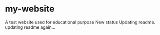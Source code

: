 # my-website
A test website used for educational purpose
New status
Updating readme.
updating readme again...
